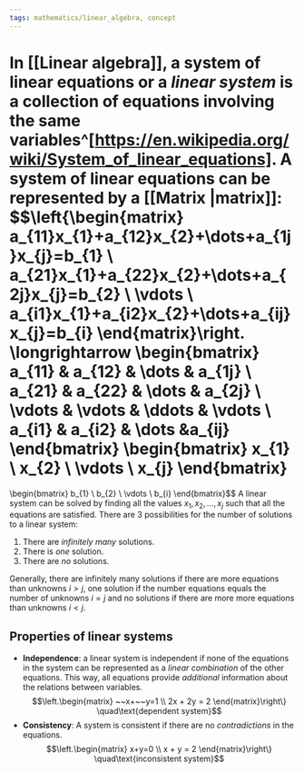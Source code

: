 ```yaml
---
tags: mathematics/linear_algebra, concept
---
```

In [[Linear algebra]], a system of linear equations or a _linear system_ is a collection of equations involving the same variables^[https://en.wikipedia.org/wiki/System_of_linear_equations]. A system of linear equations can be represented by a [[Matrix |matrix]]:
$$\left\{\begin{matrix}
a_{11}x_{1}+a_{12}x_{2}+\dots+a_{1j}x_{j}=b_{1} \\
a_{21}x_{1}+a_{22}x_{2}+\dots+a_{2j}x_{j}=b_{2} \\
\vdots \\
a_{i1}x_{1}+a_{i2}x_{2}+\dots+a_{ij}x_{j}=b_{i}
\end{matrix}\right. \longrightarrow
\begin{bmatrix}
a_{11} & a_{12} & \dots & a_{1j} \\
a_{21} & a_{22} & \dots & a_{2j} \\
\vdots & \vdots & \ddots & \vdots \\
a_{i1} & a_{i2} & \dots &a_{ij}
\end{bmatrix}
\begin{bmatrix}
x_{1} \\ x_{2} \\ \vdots \\ x_{j}
\end{bmatrix}
=
\begin{bmatrix}
b_{1} \\ b_{2} \\ \vdots \\ b_{i}
\end{bmatrix}$$
A linear system can be solved by finding all the values $x_{1},x_{2},\dots,x_{j}$ such that all the equations are satisfied. There are 3 possibilities for the number of solutions to a linear system:

1. There are _infinitely many_ solutions.
2. There is _one_ solution.
3. There are _no_ solutions.

Generally, there are infinitely many solutions if there are more equations than unknowns $i>j$, one solution if the number equations equals the number of unknowns $i=j$ and no solutions if there are more more equations than unknowns $i<j$.

## Properties of linear systems
- **Independence**: a linear system is independent if none of the equations in the system can be represented as a _linear combination_ of the other equations. This way, all equations provide _additional_ information about the relations between variables.
$$\left.\begin{matrix}
~~x+~~y=1 \\
2x + 2y = 2
\end{matrix}\right\} \quad\text{dependent system}$$
- **Consistency**: A system is consistent if there are no _contradictions_ in the equations.
$$\left.\begin{matrix}
x+y=0 \\
x + y = 2
\end{matrix}\right\} \quad\text{inconsistent system}$$